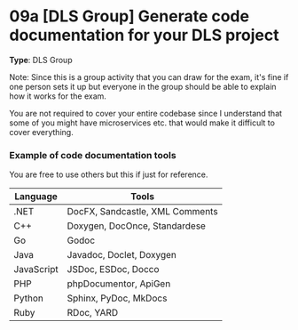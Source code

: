# 09a [DLS Group] Generate code documentation for your DLS project

**Type**: DLS Group
 
Note: Since this is a group activity that you can draw for the exam, it's fine if one person sets it up but everyone in the group should be able to explain how it works for the exam. 

You are not required to cover your entire codebase since I understand that some of you might have microservices etc. that would make it difficult to cover everything. 

### Example of code documentation tools

You are free to use others but this if just for reference.

| Language    | Tools                                  |
|-------------|----------------------------------------|
| .NET        | DocFX, Sandcastle, XML Comments        |
| C++         | Doxygen, DocOnce, Standardese          |
| Go          | Godoc                                  |
| Java        | Javadoc, Doclet, Doxygen               |
| JavaScript  | JSDoc, ESDoc, Docco                    |
| PHP         | phpDocumentor, ApiGen                  |
| Python      | Sphinx, PyDoc, MkDocs                  |
| Ruby        | RDoc, YARD                             |
